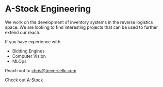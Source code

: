 # A-Stock Engineering 

We work on the development of inventory systems in the reverse logistics space. We are looking to find interesting projects that can be used to further extend our reach. 

If you have experience with: 
* Bidding Engines 
* Computer Vision 
* MLOps 

Reach out to chris@treversellc.com 

Check out [A-Stock](http://www.a-stock.bid)
